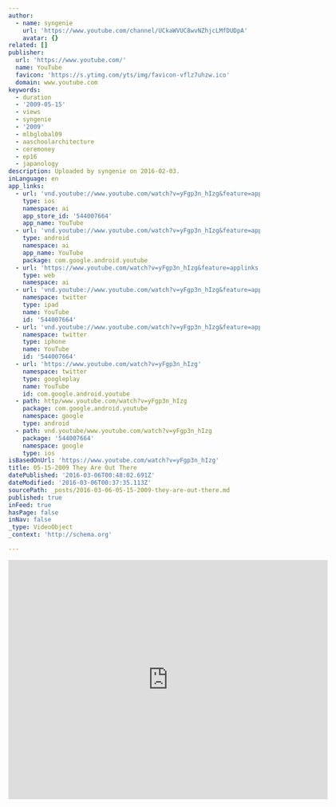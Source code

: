 ```yaml
---
author:
  - name: syngenie
    url: 'https://www.youtube.com/channel/UCkaWVUC8wvNZhjcLMfDUDpA'
    avatar: {}
related: []
publisher:
  url: 'https://www.youtube.com/'
  name: YouTube
  favicon: 'https://s.ytimg.com/yts/img/favicon-vflz7uhzw.ico'
  domain: www.youtube.com
keywords:
  - duration
  - '2009-05-15'
  - views
  - syngenie
  - '2009'
  - mlbglobal09
  - aaschoolarchitecture
  - ceremoney
  - ep16
  - japanology
description: Uploaded by syngenie on 2016-02-03.
inLanguage: en
app_links:
  - url: 'vnd.youtube://www.youtube.com/watch?v=yFgp3n_hIzg&feature=applinks'
    type: ios
    namespace: ai
    app_store_id: '544007664'
    app_name: YouTube
  - url: 'vnd.youtube://www.youtube.com/watch?v=yFgp3n_hIzg&feature=applinks'
    type: android
    namespace: ai
    app_name: YouTube
    package: com.google.android.youtube
  - url: 'https://www.youtube.com/watch?v=yFgp3n_hIzg&feature=applinks'
    type: web
    namespace: ai
  - url: 'vnd.youtube://www.youtube.com/watch?v=yFgp3n_hIzg&feature=applinks'
    namespace: twitter
    type: ipad
    name: YouTube
    id: '544007664'
  - url: 'vnd.youtube://www.youtube.com/watch?v=yFgp3n_hIzg&feature=applinks'
    namespace: twitter
    type: iphone
    name: YouTube
    id: '544007664'
  - url: 'https://www.youtube.com/watch?v=yFgp3n_hIzg'
    namespace: twitter
    type: googleplay
    name: YouTube
    id: com.google.android.youtube
  - path: http/www.youtube.com/watch?v=yFgp3n_hIzg
    package: com.google.android.youtube
    namespace: google
    type: android
  - path: vnd.youtube/www.youtube.com/watch?v=yFgp3n_hIzg
    package: '544007664'
    namespace: google
    type: ios
isBasedOnUrl: 'https://www.youtube.com/watch?v=yFgp3n_hIzg'
title: 05-15-2009 They Are Out There
datePublished: '2016-03-06T00:48:02.691Z'
dateModified: '2016-03-06T00:37:35.113Z'
sourcePath: _posts/2016-03-06-05-15-2009-they-are-out-there.md
published: true
inFeed: true
hasPage: false
inNav: false
_type: VideoObject
_context: 'http://schema.org'

---
```

<iframe src="https://cdn.embedly.com/widgets/media.html?src=https%3A%2F%2Fwww.youtube.com%2Fembed%2FyFgp3n_hIzg%3Ffeature%3Doembed&amp;url=https%3A%2F%2Fwww.youtube.com%2Fwatch%3Fv%3DyFgp3n_hIzg&amp;image=https%3A%2F%2Fi.ytimg.com%2Fvi%2FyFgp3n_hIzg%2Fhqdefault.jpg&amp;key=b7d04c9b404c499eba89ee7072e1c4f7&amp;type=text%2Fhtml&amp;schema=youtube" width="640" height="480" scrolling="no" frameborder="0" allowfullscreen="allowfullscreen" style=""></iframe>